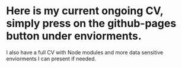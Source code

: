 # Here is my current ongoing CV, simply press on the github-pages button under enviorments. 
I also have a full CV with Node modules and more data sensitive enviorments I can present if needed. 
